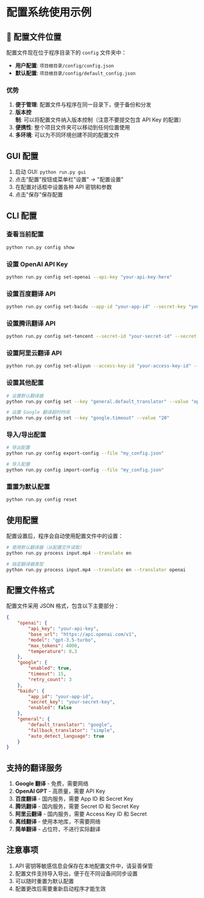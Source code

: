 # 配置系统使用示例

## 📁 配置文件位置

配置文件现在位于程序目录下的 `config` 文件夹中：

- **用户配置**: `项目根目录/config/config.json`
- **默认配置**: `项目根目录/config/default_config.json`

### 优势

1. **便于管理**: 配置文件与程序在同一目录下，便于备份和分发
2. **版本控制**: 可以将配置文件纳入版本控制（注意不要提交包含 API Key 的配置）
3. **便携性**: 整个项目文件夹可以移动到任何位置使用
4. **多环境**: 可以为不同环境创建不同的配置文件

## GUI 配置

1. 启动 GUI: `python run.py gui`
2. 点击"配置"按钮或菜单栏"设置" -> "配置设置"
3. 在配置对话框中设置各种 API 密钥和参数
4. 点击"保存"保存配置

## CLI 配置

### 查看当前配置
```bash
python run.py config show
```

### 设置 OpenAI API Key
```bash
python run.py config set-openai --api-key "your-api-key-here"
```

### 设置百度翻译 API
```bash
python run.py config set-baidu --app-id "your-app-id" --secret-key "your-secret-key"
```

### 设置腾讯翻译 API
```bash
python run.py config set-tencent --secret-id "your-secret-id" --secret-key "your-secret-key"
```

### 设置阿里云翻译 API
```bash
python run.py config set-aliyun --access-key-id "your-access-key-id" --access-key-secret "your-access-key-secret"
```

### 设置其他配置
```bash
# 设置默认翻译器
python run.py config set --key "general.default_translator" --value "openai"

# 设置 Google 翻译超时时间
python run.py config set --key "google.timeout" --value "20"
```

### 导入/导出配置
```bash
# 导出配置
python run.py config export-config --file "my_config.json"

# 导入配置
python run.py config import-config --file "my_config.json"
```

### 重置为默认配置
```bash
python run.py config reset
```

## 使用配置

配置设置后，程序会自动使用配置文件中的设置：

```bash
# 使用默认翻译器（从配置文件读取）
python run.py process input.mp4 --translate en

# 指定翻译器类型
python run.py process input.mp4 --translate en --translator openai
```

## 配置文件格式

配置文件采用 JSON 格式，包含以下主要部分：

```json
{
    "openai": {
        "api_key": "your-api-key",
        "base_url": "https://api.openai.com/v1",
        "model": "gpt-3.5-turbo",
        "max_tokens": 4000,
        "temperature": 0.3
    },
    "google": {
        "enabled": true,
        "timeout": 15,
        "retry_count": 3
    },
    "baidu": {
        "app_id": "your-app-id",
        "secret_key": "your-secret-key",
        "enabled": false
    },
    "general": {
        "default_translator": "google",
        "fallback_translator": "simple",
        "auto_detect_language": true
    }
}
```

## 支持的翻译服务

1. **Google 翻译** - 免费，需要网络
2. **OpenAI GPT** - 高质量，需要 API Key
3. **百度翻译** - 国内服务，需要 App ID 和 Secret Key
4. **腾讯翻译** - 国内服务，需要 Secret ID 和 Secret Key
5. **阿里云翻译** - 国内服务，需要 Access Key ID 和 Secret
6. **离线翻译** - 使用本地库，不需要网络
7. **简单翻译** - 占位符，不进行实际翻译

## 注意事项

1. API 密钥等敏感信息会保存在本地配置文件中，请妥善保管
2. 配置文件支持导入导出，便于在不同设备间同步设置
3. 可以随时重置为默认配置
4. 配置更改后需要重新启动程序才能生效
